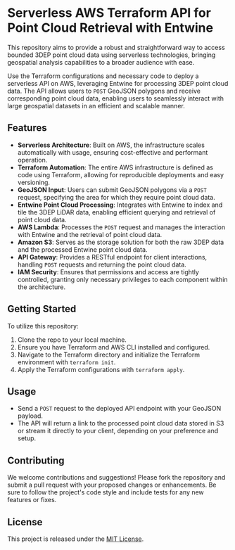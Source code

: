 # Serverless AWS Terraform API for Point Cloud Retrieval with Entwine
This repository aims to provide a robust and straightforward way to access bounded 3DEP point cloud data using serverless technologies, bringing geospatial analysis capabilities to a broader audience with ease.

Use the Terraform configurations and necessary code to deploy a serverless API on AWS, leveraging Entwine for processing 3DEP point cloud data. The API allows users to `POST` GeoJSON polygons and receive corresponding point cloud data, enabling users to seamlessly interact with large geospatial datasets in an efficient and scalable manner.

## Features

- **Serverless Architecture**: Built on AWS, the infrastructure scales automatically with usage, ensuring cost-effective and performant operation.
- **Terraform Automation**: The entire AWS infrastructure is defined as code using Terraform, allowing for reproducible deployments and easy versioning.
- **GeoJSON Input**: Users can submit GeoJSON polygons via a `POST` request, specifying the area for which they require point cloud data.
- **Entwine Point Cloud Processing**: Integrates with Entwine to index and tile the 3DEP LiDAR data, enabling efficient querying and retrieval of point cloud data.
- **AWS Lambda**: Processes the `POST` request and manages the interaction with Entwine and the retrieval of point cloud data.
- **Amazon S3**: Serves as the storage solution for both the raw 3DEP data and the processed Entwine point cloud data.
- **API Gateway**: Provides a RESTful endpoint for client interactions, handling `POST` requests and returning the point cloud data.
- **IAM Security**: Ensures that permissions and access are tightly controlled, granting only necessary privileges to each component within the architecture.

## Getting Started

To utilize this repository:

1. Clone the repo to your local machine.
2. Ensure you have Terraform and AWS CLI installed and configured.
3. Navigate to the Terraform directory and initialize the Terraform environment with `terraform init`.
4. Apply the Terraform configurations with `terraform apply`.

## Usage

- Send a `POST` request to the deployed API endpoint with your GeoJSON payload.
- The API will return a link to the processed point cloud data stored in S3 or stream it directly to your client, depending on your preference and setup.

## Contributing

We welcome contributions and suggestions! Please fork the repository and submit a pull request with your proposed changes or enhancements. Be sure to follow the project's code style and include tests for any new features or fixes.

## License

This project is released under the [MIT License](LICENSE).


